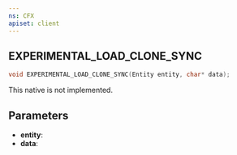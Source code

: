 ```yaml
---
ns: CFX
apiset: client
---
```

## EXPERIMENTAL_LOAD_CLONE_SYNC

```c
void EXPERIMENTAL_LOAD_CLONE_SYNC(Entity entity, char* data);
```

This native is not implemented.

## Parameters
* **entity**: 
* **data**: 

